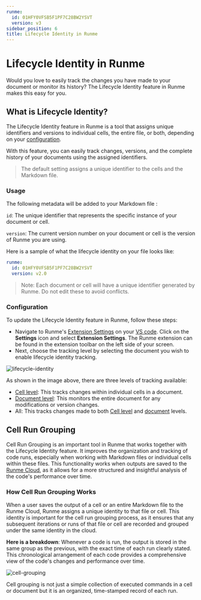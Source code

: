 ```yaml
---
runme:
  id: 01HFY0VFSB5F1PF7C28BW2YSVT
  version: v3
sidebar_position: 6
title: Lifecycle Identity in Runme
---
```


# Lifecycle Identity in Runme

Would you love to easily track the changes you have made to your document or monitor its history? The Lifecycle Identity feature in Runme makes this easy for you.

## **What is Lifecycle Identity?**

The Lifecycle Identity feature in Runme is a tool that assigns unique identifiers and versions to individual cells, the entire file, or both, depending on your [configuration](https://docs.runme.dev/configuration/).

With this feature, you can easily track changes, versions, and the complete history of your documents using the assigned identifiers.

> The default setting assigns a unique identifier to the cells and the Markdown file.

### **Usage**

The following metadata will be added to your Markdown file :

`id`: The unique identifier that represents the specific instance of your document or cell.

`version`: The current version number on your document or cell is the version of Runme you are using.

Here is a sample of what the lifecycle identity on your file looks like:

```yaml {"id":"01HRA0QJMWD2TKSPDAZJ1BJH90"}
runme:
  id: 01HFY0VFSB5F1PF7C28BW2YSVT
  version: v2.0

```

> Note: Each document or cell will have a unique identifier generated by Runme. Do not edit these to avoid conflicts.

### **Configuration**

To update the Lifecycle Identity feature in Runme, follow these steps:

- Navigate to Runme's [Extension Settings](https://docs.runme.dev/getting-started/vs-code#runme-settings-for-vs-code) on your [VS code](https://docs.runme.dev/install#runme-for-vs-code). Click on the **Settings** icon and select **Extension Settings**. The Runme extension can be found in the extension toolbar on the left side of your screen.
- Next, choose the tracking level by selecting the document you wish to enable lifecycle identity tracking.

![lifecycle-identity](../../static/img/lifecycle-identity1.png)

As shown in the image above, there are three levels of tracking available:

- [Cell level](https://docs.runme.dev/configuration/cell-level): This tracks changes within individual cells in a document.
- [Document level](https://docs.runme.dev/configuration/document-level): This monitors the entire document for any modifications or version changes.
- All: This tracks changes made to both [Cell level](https://docs.runme.dev/configuration/cell-level) and [document](https://docs.runme.dev/configuration/document-level) levels.

## **Cell Run Grouping**

Cell Run Grouping is an important tool in Runme that works together with the Lifecycle Identity feature. It improves the organization and tracking of code runs, especially when working with Markdown files or individual cells within these files. This functionality works when outputs are saved to the [Runme Cloud](https://app.runme.dev/), as it allows for a more structured and insightful analysis of the code's performance over time.

### **How Cell Run Grouping Works**

When a user saves the output of a cell or an entire Markdown file to the Runme Cloud, Runme assigns a unique identity to that file or cell. This identity is important for the cell run grouping process, as it ensures that any subsequent iterations or runs of that file or cell are recorded and grouped under the same identity in the cloud.

**Here is a breakdown**: Whenever a code is run, the output is stored in the same group as the previous, with the exact time of each run clearly stated. This chronological arrangement of each code provides a comprehensive view of the code's changes and performance over time.

![cell-grouping](../../static/img/cell-run-grouping.png)

Cell grouping is not just a simple collection of executed commands in a cell or document but it is an organized, time-stamped record of each run.
